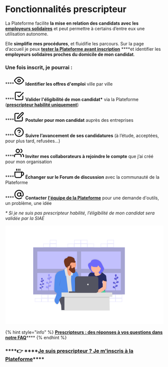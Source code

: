 # Fonctionnalités prescripteur

La Plateforme facilite **la mise en relation des candidats avec les** [**employeurs solidaires**](../pourquoi-une-plateforme-de-linclusion/qui-sont-les-employeurs-solidaires.md) et peut permettre à certains d’entre eux une utilisation autonome. 

Elle **simplifie mes procédures**, et fluidifie les parcours. Sur la page d’accueil je peux [**tester la Plateforme avant inscription**](https://inclusion.beta.gouv.fr/) ****et identifier les **employeurs solidaires proches du domicile de mon candidat**.

### Une fois inscrit, je pourrai :

\*\*\*\*![](../.gitbook/assets/eye.svg) **Identifier les offres d'emploi** ville par ville

\*\*\*\*![](../.gitbook/assets/check-square%20%281%29.svg) **Valider l'éligibilité de mon candidat\*** via la Plateforme \([**prescripteur habilité uniquement**](../pourquoi-une-plateforme-de-linclusion/qui-sont-les-differents-prescripteurs/prescripteur-habilite.md)\)

\*\*\*\*![](../.gitbook/assets/edit%20%282%29.svg) **Postuler pour mon candidat** auprès des entreprises

\*\*\*\*![](../.gitbook/assets/help-circle-2-.svg) **Suivre l’avancement de ses candidatures** \(à l’étude, acceptées, pour plus tard, refusées…\)

\*\*\*\*![](../.gitbook/assets/users.svg) **Inviter mes collaborateurs à rejoindre le compte** que j’ai créé pour mon organisation

\*\*\*\*![](../.gitbook/assets/coffee.svg) **Échanger sur le Forum de discussion** avec la communauté de la Plateforme

\*\*\*\*![](../.gitbook/assets/at-sign-1-.svg) **Contacter** [**l'équipe de la Plateforme**](mailto:contact@inclusion.beta.gouv.fr) pour une demande d'outils, un problème, une idée 


_\* Si je ne suis pas prescripteur habilité, l’éligibilité de mon candidat sera validée par la SIAE_

![](../.gitbook/assets/capture-de-cran-2020-06-24-a-18.01.31.png)

{% hint style="info" %}
[**Prescripteurs : des réponses à vos questions dans notre FAQ**]()\*\*\*\*
{% endhint %}

###     ****👉 ****[**Je suis prescripteur ? Je m'inscris à la Plateforme**](https://inclusion.beta.gouv.fr/)\*\*\*\*

